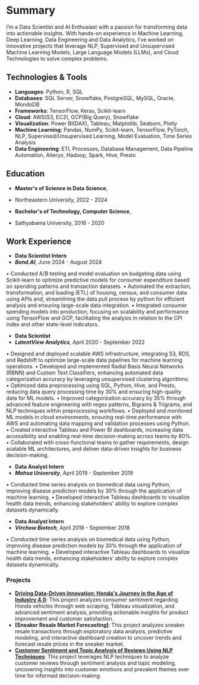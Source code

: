 # Summary
I’m a Data Scientist and AI Enthusiast with a passion for transforming data into actionable insights. With hands-on experience in Machine Learning, Deep Learning, Data Engineering and Data Analytics, I’ve worked on innovative projects that leverage NLP, Supervised and Unsupervised Machine Learning Models, Large Language Models (LLMs), and Cloud Technologies to solve complex problems.

## Technologies & Tools
- **Languages**: Python, R, SQL
- **Databases**: SQL Server, Snowflake, PostgreSQL, MySQL, Oracle, MondoDB
- **Frameworks**: TensorFlow, Keras, Scikit-learn
- **Cloud**: AWS(S3, EC2(, GCP(Big Query), Snowflake
- **Visualization**: Power BI(DAX), Tableau, Matplotlib, Seaborn, Plotly
- **Machine Learning**: Pandas, NumPy, Scikit-learn, TensorFlow, PyTorch, NLP, Supervised/Unsupervised Learning, Model Evaluation, Time Series Analysis
- **Data Engineering**: ETL Processes, Database Management, Data Pipeline Automation, Alteryx, Hadoop, Spark, Hive, Presto

## Education
- **Master's of Science in Data Science**,
- Northeastern University, 2022 - 2024

- **Bachelor's of Technology, Computer Science**,
- Sathyabama University, 2016 - 2020

## Work Experience
- **Data Scientist Intern**
- ***Bond.AI***, June 2024 - August 2024
  
•	Conducted A/B testing and model evaluation on budgeting data using Scikit-learn to optimize predictive models for consumer expenditure based on spending patterns and transaction datasets. 
•	Automated the extraction, transformation, and loading (ETL) of housing, census, and consumer data using APIs and, streamlining the data pull process by python for efficient analysis and ensuring large-scale data integration.
•	Integrated consumer spending models into production, focusing on scalability and performance using TensorFlow and GCP, facilitating the analysis in relation to the CPI index and other state-level indicators.

- **Data Scientist**
- ***LatentView Analytics***, April 2020 - September 2022
  
•	Designed and deployed scalable AWS infrastructure, integrating S3, RDS, and Redshift to optimize large-scale data pipelines for machine learning operations.
•	Developed and implemented Radial Basis Neural Networks (RBNN) and Custom Text Classifiers, enhancing automated data categorization accuracy by leveraging unsupervised clustering algorithms.
•	Optimized data preprocessing using SQL, Python, Hive, and Presto, reducing data query processing time by 30% and ensuring high-quality data for ML models.
•	Improved categorization accuracy by 35% through advanced feature engineering with regex patterns, Bigrams & Trigrams, and NLP techniques within preprocessing workflows.
•	Deployed and monitored ML models in cloud environments, ensuring real-time performance with AWS and automating data mapping and validation processes using Python.
•	Created interactive Tableau and Power BI dashboards, increasing data accessibility and enabling real-time decision-making across teams by 80%.
•	Collaborated with cross-functional teams to gather requirements, design scalable ML architectures, and deliver data-driven insights for business decision-making.

- **Data Analyst Intern**
- ***Mahsa University***, April 2019 - September 2019
  
•	Conducted time series analysis on biomedical data using Python, improving disease prediction models by 30% through the application of machine learning.
•	Developed interactive Tableau dashboards to visualize health data trends, enhancing stakeholders’ ability to explore complex datasets dynamically.

- **Data Analyst Intern**
- ***Virchow Biotech***, April 2018 - September 2018
  
•	Conducted time series analysis on biomedical data using Python, improving disease prediction models by 30% through the application of machine learning.
•	Developed interactive Tableau dashboards to visualize health data trends, enhancing stakeholders’ ability to explore complex datasets dynamically.

### Projects
- **[Driving Data-Driven Innovation: Honda's Journey in the Age of Industry 4.0](https://github.com/apuroopkotha2/Driving-Data-Driven-Innovation)**: This project analyzes consumer sentiment regarding Honda vehicles through web scraping, Tableau visualization, and advanced sentiment analysis, providing actionable insights for product improvement and customer satisfaction.
- **[Sneaker Resale Market Forecasting]**: This project analyzes sneaker resale transactions through exploratory data analysis, predictive modeling, and interactive dashboard creation to uncover trends and forecast resale prices in the sneaker market.
- **[Customer Sentiment and Topic Analysis of Reviews Using NLP Techniques](https://github.com/apuroopkotha2/Amazon-US-Customer_Reviews)**: This project leverages NLP techniques to analyze customer reviews through sentiment analysis and topic modeling, uncovering insights into customer emotions and prevalent themes over time for informed decision-making.
